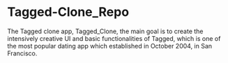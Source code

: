 # Tagged-Clone_Repo

The Tagged clone app, Tagged_Clone, the main goal is to create the intensively creative UI and basic functionalities of Tagged,
which is one of the most popular dating app which established in October 2004, in San Francisco.
